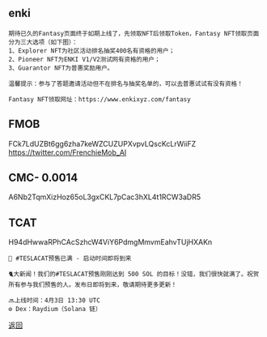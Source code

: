 ## enki

```text
期待已久的Fantasy页面终于如期上线了，先领取NFT后领取Token，Fantasy NFT领取页面分为三大选项（如下图）：
1、Explorer NFT为社区活动排名抽奖400名有资格的用户；
2、Pioneer NFT为ENKI V1/V2测试网有资格的用户；
3、Guarantor NFT为普惠奖励用户。

温馨提示：参与了答题邀请活动但不在排名与抽奖名单的，可以去普惠试试有没有资格！

Fantasy NFT领取网址：https://www.enkixyz.com/fantasy
```

## FMOB

FCk7LdUZBt6gg6zha7keWZCUZUPXvpvLQscKcLrWiiFZ
https://twitter.com/FrenchieMob_AI

## CMC- 0.0014

A6Nb2TqmXizHoz65oL3gxCKL7pCac3hXL4t1RCW3aDR5

## TCAT

H94dHwwaRPhCAcSzhcW4ViY6PdmgMmvmEahvTUjHXAKn

```commandline
🎉 #TESLACAT预售已满 - 启动时间即将到来

🐈大新闻！我们的#TESLACAT预售刚刚达到 500 SOL 的目标！没错，我们很快就满了。祝贺所有参与我们预售的人。发布日即将到来，敬请期待更多更新！

🔜上线时间：4月3日 13:30 UTC
⚙️ Dex：Raydium（Solana 链）

```

[返回](..%2F..%2F..%2FREADME.md)